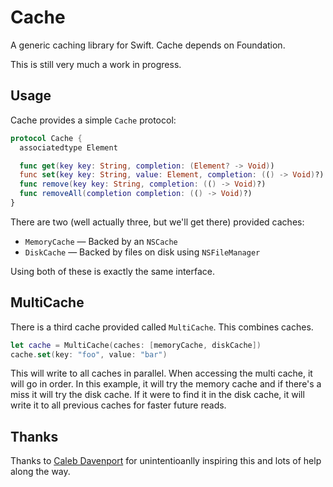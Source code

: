 # Cache

A generic caching library for Swift. Cache depends on Foundation.

This is still very much a work in progress.


## Usage

Cache provides a simple `Cache` protocol:

```swift
protocol Cache {
  associatedtype Element

  func get(key key: String, completion: (Element? -> Void))
  func set(key key: String, value: Element, completion: (() -> Void)?)
  func remove(key key: String, completion: (() -> Void)?)
  func removeAll(completion completion: (() -> Void)?)
}
```

There are two (well actually three, but we'll get there) provided caches:

* `MemoryCache` — Backed by an `NSCache`
* `DiskCache` — Backed by files on disk using `NSFileManager`

Using both of these is exactly the same interface.

## MultiCache

There is a third cache provided called `MultiCache`. This combines caches.

```swift
let cache = MultiCache(caches: [memoryCache, diskCache])
cache.set(key: "foo", value: "bar")
```

This will write to all caches in parallel. When accessing the multi cache, it will go in order. In this example, it will try the memory cache and if there's a miss it will try the disk cache. If it were to find it in the disk cache, it will write it to all previous caches for faster future reads.


## Thanks

Thanks to [Caleb Davenport](https://twitter.com/calebd) for unintentioanlly inspiring this and lots of help along the way.
